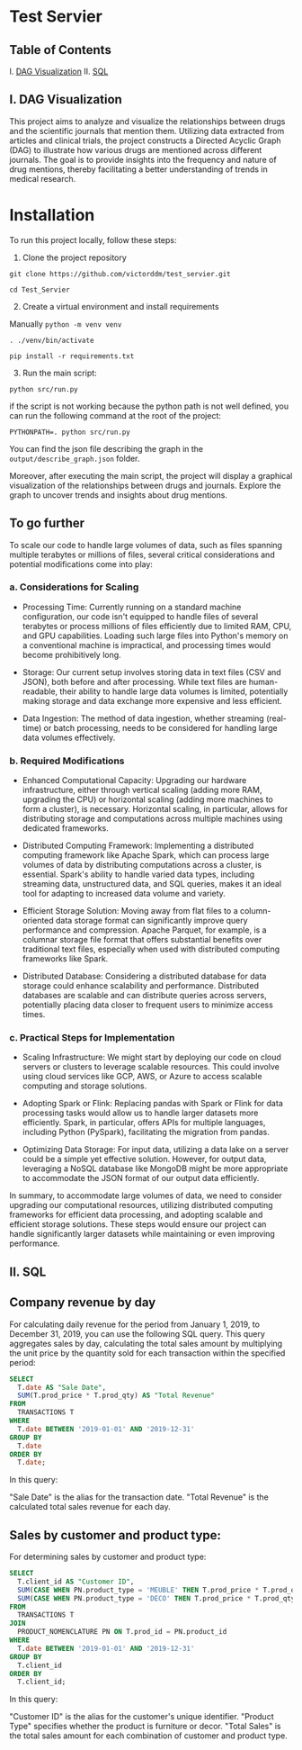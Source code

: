 # Test Servier


## Table of Contents
I. [DAG Visualization](#I.-DAG-Visualization)
II. [SQL](#II.-SQL)
    
## I. DAG Visualization
This project aims to analyze and visualize the relationships between drugs and the scientific journals that mention them. Utilizing data extracted from articles and clinical trials, the project constructs a Directed Acyclic Graph (DAG) to illustrate how various drugs are mentioned across different journals. The goal is to provide insights into the frequency and nature of drug mentions, thereby facilitating a better understanding of trends in medical research.

# Installation
To run this project locally, follow these steps:

1. Clone the project repository

`git clone https://github.com/victorddm/test_servier.git`

` cd Test_Servier `

2. Create a virtual environment and install requirements

Manually
`python -m venv venv `

`. ./venv/bin/activate `

`pip install -r requirements.txt`

3. Run the main script:

`python src/run.py`

if the script is not working because the python path is not well defined, you can run the following command at the root of the project:

`PYTHONPATH=. python src/run.py`

You can find the json file describing the graph in the `output/describe_graph.json` folder.

Moreover, after executing the main script, the project will display a graphical visualization of the relationships between drugs and journals. Explore the graph to uncover trends and insights about drug mentions.

## To go further

To scale our code to handle large volumes of data, such as files spanning multiple terabytes or millions of files, several critical considerations and potential modifications come into play:

### a. Considerations for Scaling

- Processing Time: Currently running on a standard machine configuration, our code isn't equipped to handle files of several terabytes or process millions of files efficiently due to limited RAM, CPU, and GPU capabilities. Loading such large files into Python's memory on a conventional machine is impractical, and processing times would become prohibitively long.

- Storage: Our current setup involves storing data in text files (CSV and JSON), both before and after processing. While text files are human-readable, their ability to handle large data volumes is limited, potentially making storage and data exchange more expensive and less efficient.

- Data Ingestion: The method of data ingestion, whether streaming (real-time) or batch processing, needs to be considered for handling large data volumes effectively.

### b. Required Modifications

- Enhanced Computational Capacity: Upgrading our hardware infrastructure, either through vertical scaling (adding more RAM, upgrading the CPU) or horizontal scaling (adding more machines to form a cluster), is necessary. Horizontal scaling, in particular, allows for distributing storage and computations across multiple machines using dedicated frameworks.

- Distributed Computing Framework: Implementing a distributed computing framework like Apache Spark, which can process large volumes of data by distributing computations across a cluster, is essential. Spark's ability to handle varied data types, including streaming data, unstructured data, and SQL queries, makes it an ideal tool for adapting to increased data volume and variety.

- Efficient Storage Solution: Moving away from flat files to a column-oriented data storage format can significantly improve query performance and compression. Apache Parquet, for example, is a columnar storage file format that offers substantial benefits over traditional text files, especially when used with distributed computing frameworks like Spark.

- Distributed Database: Considering a distributed database for data storage could enhance scalability and performance. Distributed databases are scalable and can distribute queries across servers, potentially placing data closer to frequent users to minimize access times.

### c. Practical Steps for Implementation

- Scaling Infrastructure: We might start by deploying our code on cloud servers or clusters to leverage scalable resources. This could involve using cloud services like GCP, AWS, or Azure to access scalable computing and storage solutions.

- Adopting Spark or Flink: Replacing pandas with Spark or Flink for data processing tasks would allow us to handle larger datasets more efficiently. Spark, in particular, offers APIs for multiple languages, including Python (PySpark), facilitating the migration from pandas.

- Optimizing Data Storage: For input data, utilizing a data lake on a server could be a simple yet effective solution. However, for output data, leveraging a NoSQL database like MongoDB might be more appropriate to accommodate the JSON format of our output data efficiently.


In summary, to accommodate large volumes of data, we need to consider upgrading our computational resources, utilizing distributed computing frameworks for efficient data processing, and adopting scalable and efficient storage solutions. These steps would ensure our project can handle significantly larger datasets while maintaining or even improving performance.


## II. SQL

## Company revenue by day

For calculating daily revenue for the period from January 1, 2019, to December 31, 2019, you can use the following SQL query. This query aggregates sales by day, calculating the total sales amount by multiplying the unit price by the quantity sold for each transaction within the specified period:

```sql
SELECT 
  T.date AS "Sale Date",
  SUM(T.prod_price * T.prod_qty) AS "Total Revenue"
FROM 
  TRANSACTIONS T
WHERE 
  T.date BETWEEN '2019-01-01' AND '2019-12-31'
GROUP BY 
  T.date
ORDER BY 
  T.date;

```

In this query:

"Sale Date" is the alias for the transaction date.
"Total Revenue" is the calculated total sales revenue for each day.

## Sales by customer and product type:

For determining sales by customer and product type:
```sql
SELECT 
  T.client_id AS "Customer ID",
  SUM(CASE WHEN PN.product_type = 'MEUBLE' THEN T.prod_price * T.prod_qty ELSE 0 END) AS "Total Furniture Sales",
  SUM(CASE WHEN PN.product_type = 'DECO' THEN T.prod_price * T.prod_qty ELSE 0 END) AS "Total Decor Sales"
FROM 
  TRANSACTIONS T
JOIN 
  PRODUCT_NOMENCLATURE PN ON T.prod_id = PN.product_id
WHERE 
  T.date BETWEEN '2019-01-01' AND '2019-12-31'
GROUP BY 
  T.client_id
ORDER BY 
  T.client_id;

```

In this query:

"Customer ID" is the alias for the customer's unique identifier.
"Product Type" specifies whether the product is furniture or decor.
"Total Sales" is the total sales amount for each combination of customer and product type.